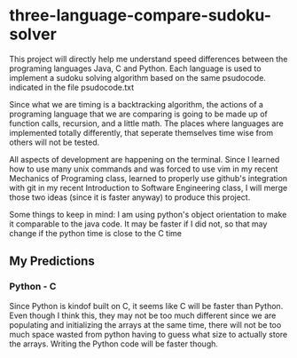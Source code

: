 # three-language-compare-sudoku-solver

This project will directly help me understand speed differences between the 
programing languages Java, C and Python. Each language is used to implement a 
sudoku solving algorithm based on the same psudocode. indicated in the file 
psudocode.txt

Since what we are timing is a backtracking algorithm, the actions of a
programing language that we are comparing is going to be made up of function
calls, recursion, and a little math. The places where languages are implemented
totally differently, that seperate themselves time wise from others will not be
tested.

All aspects of development are happening on the terminal. Since I learned how to
use many unix commands and was forced to use vim in my recent Mechanics of 
Programing class, learned to properly use github's integration with git in
my recent Introduction to Software Engineering class, I will merge those two 
ideas (since it is faster anyway) to produce this project.

Some things to keep in mind:
	I am using python's object orientation to make it comparable to the java
		code. It may be faster if I did not, so that may change if the python
		time is close to the C time

## My Predictions
### Python - C
Since Python is kindof built on C, it seems like C will be faster than Python.
Even though I think this, they may not be too much different since we are
populating and initializing the arrays at the same time, there will not be too
much space wasted from python having to guess what size to actually store the
arrays. Writing the Python code will be faster though.

